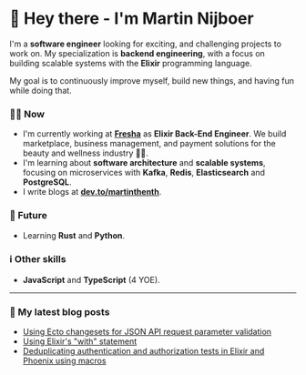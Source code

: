 # 👋 Hey there - I'm Martin Nijboer

I'm a **software engineer** looking for exciting, and challenging projects to work on. My specialization is **backend engineering**, with a focus on building scalable systems with the **Elixir** programming language.

My goal is to continuously improve myself, build new things, and having fun while doing that.

### 👨‍💻 Now

- I'm currently working at **[Fresha](https://www.fresha.com)** as **Elixir Back-End Engineer**. We build marketplace, business management, and payment solutions for the beauty and wellness industry 💇💅.
- I'm learning about **software architecture** and **scalable systems**, focusing on microservices with **Kafka**, **Redis**, **Elasticsearch** and **PostgreSQL**.
- I write blogs at **[dev.to/martinthenth](https://dev.to/martinthenth)**.

### 🔮 Future

- Learning **Rust** and **Python**.

### ℹ️ Other skills

- **JavaScript** and **TypeScript** (4 YOE).

---

### 📙 My latest blog posts

- [Using Ecto changesets for JSON API request parameter validation](https://dev.to/martinthenth/using-ecto-changesets-for-json-api-request-parameter-validation-3po)
- [Using Elixir's "with" statement](https://dev.to/martinthenth/using-elixirs-with-statement-5e36)
- [Deduplicating authentication and authorization tests in Elixir and Phoenix using macros](https://dev.to/martinthenth/deduplicating-authentication-and-authorization-tests-in-elixir-and-phoenix-using-macros-5c2c)

<!--
**martinthenth/martinthenth** is a ✨ _special_ ✨ repository because its `README.md` (this file) appears on your GitHub profile.

Here are some ideas to get you started:

- 🔭 I’m currently working on ...
- 🌱 I’m currently learning ...
- 👯 I’m looking to collaborate on ...
- 🤔 I’m looking for help with ...
- 💬 Ask me about ...
- 📫 How to reach me: ...
- 😄 Pronouns: ...
- ⚡ Fun fact: ...
-->
